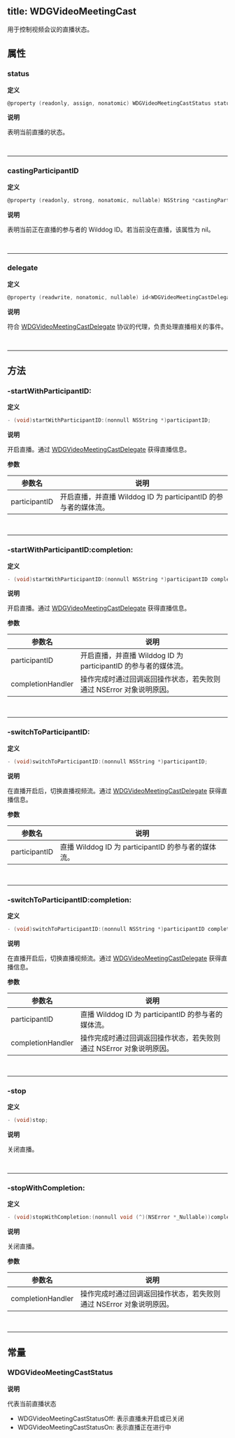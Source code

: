 title: WDGVideoMeetingCast
---

用于控制视频会议的直播状态。

## 属性

### status

**定义**

```objectivec
@property (readonly, assign, nonatomic) WDGVideoMeetingCastStatus status;
```

**说明**

表明当前直播的状态。

</br>

---

### castingParticipantID

**定义**

```objectivec
@property (readonly, strong, nonatomic, nullable) NSString *castingParticipantID;
```

**说明**

表明当前正在直播的参与者的 Wilddog ID。若当前没在直播，该属性为 nil。

</br>

---

### delegate

**定义**

```objectivec
@property (readwrite, nonatomic, nullable) id<WDGVideoMeetingCastDelegate> delegate;
```

**说明**

符合 [WDGVideoMeetingCastDelegate](../Protocols/WDGVideoMeetingCastDelegate.html) 协议的代理，负责处理直播相关的事件。

</br>

---

## 方法

### -startWithParticipantID:

**定义**

```objectivec
- (void)startWithParticipantID:(nonnull NSString *)participantID;
```

**说明**

开启直播。通过 [WDGVideoMeetingCastDelegate](../Protocols/WDGVideoMeetingCastDelegate.html) 获得直播信息。

**参数**

 参数名 | 说明 
---|---
participantID|开启直播，并直播 Wilddog ID 为 participantID 的参与者的媒体流。

</br>

---

### -startWithParticipantID:completion:

**定义**

```objectivec
- (void)startWithParticipantID:(nonnull NSString *)participantID completion:(nonnull void (^)(NSError *_Nullable))completionHandler;
```

**说明**

开启直播。通过 [WDGVideoMeetingCastDelegate](../Protocols/WDGVideoMeetingCastDelegate.html) 获得直播信息。

**参数**

 参数名 | 说明 
---|---
participantID|开启直播，并直播 Wilddog ID 为 participantID 的参与者的媒体流。
completionHandler|操作完成时通过回调返回操作状态，若失败则通过 NSError 对象说明原因。

</br>

---

### -switchToParticipantID:

**定义**

```objectivec
- (void)switchToParticipantID:(nonnull NSString *)participantID;
```

**说明**

在直播开启后，切换直播视频流。通过 [WDGVideoMeetingCastDelegate](../Protocols/WDGVideoMeetingCastDelegate.html) 获得直播信息。

**参数**

 参数名 | 说明 
---|---
participantID|直播 Wilddog ID 为 participantID 的参与者的媒体流。

</br>

---

### -switchToParticipantID:completion:

**定义**

```objectivec
- (void)switchToParticipantID:(nonnull NSString *)participantID completion:(nonnull void (^)(NSError *_Nullable))completionHandler;
```

**说明**

在直播开启后，切换直播视频流。通过 [WDGVideoMeetingCastDelegate](../Protocols/WDGVideoMeetingCastDelegate.html) 获得直播信息。

**参数**

 参数名 | 说明 
---|---
participantID|直播 Wilddog ID 为 participantID 的参与者的媒体流。
completionHandler|操作完成时通过回调返回操作状态，若失败则通过 NSError 对象说明原因。

</br>

---

### -stop

**定义**

```objectivec
- (void)stop;
```

**说明**

关闭直播。

</br>

---

### -stopWithCompletion:

**定义**

```objectivec
- (void)stopWithCompletion:(nonnull void (^)(NSError *_Nullable))completionHandler;
```

**说明**

关闭直播。

**参数**

 参数名 | 说明 
---|---
completionHandler|操作完成时通过回调返回操作状态，若失败则通过 NSError 对象说明原因。

</br>

---

## 常量

### WDGVideoMeetingCastStatus

**说明**

代表当前直播状态

- WDGVideoMeetingCastStatusOff: 表示直播未开启或已关闭
- WDGVideoMeetingCastStatusOn: 表示直播正在进行中

